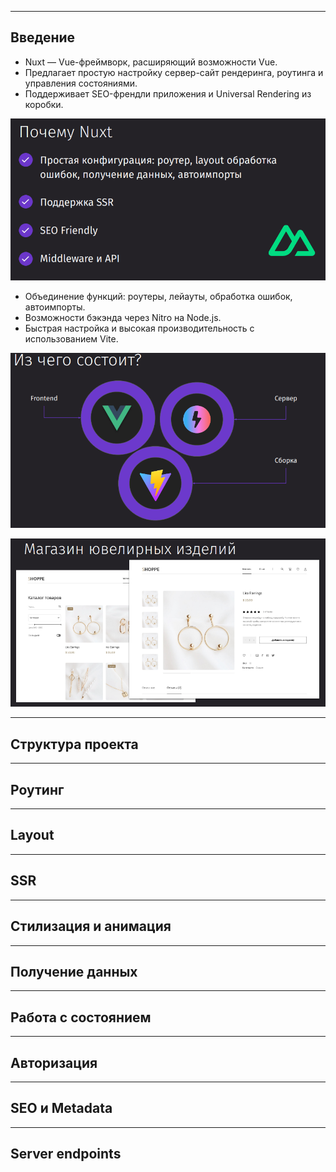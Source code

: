 


---
## Введение

- Nuxt — Vue-фреймворк, расширяющий возможности Vue.
- Предлагает простую настройку сервер-сайт рендеринга, роутинга и управления состояниями.
- Поддерживает SEO-френдли приложения и Universal Rendering из коробки.



![](_png/553fad9c9679cd2cd84d245ddaec0ac5.png)

- Объединение функций: роутеры, лейауты, обработка ошибок, автоимпорты.
- Возможности бэкэнда через Nitro на Node.js.
- Быстрая настройка и высокая производительность с использованием Vite.

![](_png/f73e9d469827f81701372235c1104d54.png)





![](_png/103c6906d1c37184cb7978bbf2ee50e0.png)

---
## Структура проекта







---
## Роутинг







---
## Layout







---
## SSR







---
## Стилизация и анимация







---
## Получение данных







---
## Работа с состоянием







---
## Авторизация







---
## SEO и Metadata







---
## Server endpoints




























